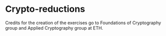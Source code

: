 # Crypto-reductions

Credits for the creation of the exercises go to Foundations of Cryptography group and Applied Cryptography group at ETH.
